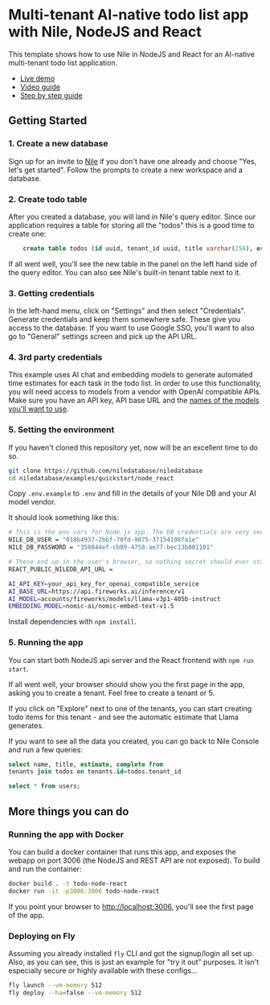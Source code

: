 # Multi-tenant AI-native todo list app with Nile, NodeJS and React

This template shows how to use Nile in NodeJS and React for an AI-native multi-tenant todo list application.

- [Live demo](https://demo-todo-node.fly.dev)
- [Video guide](https://youtu.be/6Lm3-YeLzks)
- [Step by step guide](https://thenile.dev/docs/getting-started/languages/node)

## Getting Started

### 1. Create a new database

Sign up for an invite to [Nile](https://thenile.dev) if you don't have one already and choose "Yes, let's get started". Follow the prompts to create a new workspace and a database.

### 2. Create todo table

After you created a database, you will land in Nile's query editor. Since our application requires a table for storing all the "todos" this is a good time to create one:

```sql
    create table todos (id uuid, tenant_id uuid, title varchar(256), estimate varchar(256), embedding vector(768), complete boolean);
```

If all went well, you'll see the new table in the panel on the left hand side of the query editor. You can also see Nile's built-in tenant table next to it.

### 3. Getting credentials

In the left-hand menu, click on "Settings" and then select "Credentials". Generate credentials and keep them somewhere safe. These give you access to the database.
If you want to use Google SSO, you'll want to also go to "General" settings screen and pick up the API URL.

### 4. 3rd party credentials

This example uses AI chat and embedding models to generate automated time estimates for each task in the todo list. In order to use this functionality, you will need access to models from a vendor with OpenAI compatible APIs. Make sure you have an API key, API base URL and the [names of the models you'll want to use](https://www.thenile.dev/docs/ai-embeddings/embedding_models).

### 5. Setting the environment

If you haven't cloned this repository yet, now will be an excellent time to do so.

```bash
git clone https://github.com/niledatabase/niledatabase
cd niledatabase/examples/quickstart/node_react
```

Copy `.env.example` to `.env` and fill in the details of your Nile DB and your AI model vendor.

It should look something like this:

```bash
# This is the env vars for Node.js app. The DB credentials are very secret, so make sure you keep this file safe
NILE_DB_USER = "018b4937-2bbf-70fd-9075-37154198fa1e"
NILE_DB_PASSWORD = "358844ef-cb09-4758-ae77-bec13b801101"

# These end up in the user's browser, so nothing secret should ever start with REACT_APP_...
REACT_PUBLIC_NILEDB_API_URL =

AI_API_KEY=your_api_key_for_openai_compatible_service
AI_BASE_URL=https://api.fireworks.ai/inference/v1
AI_MODEL=accounts/fireworks/models/llama-v3p1-405b-instruct
EMBEDDING_MODEL=nomic-ai/nomic-embed-text-v1.5
```

Install dependencies with `npm install`.

### 5. Running the app

You can start both NodeJS api server and the React frontend with `npm run start`.

If all went well, your browser should show you the first page in the app, asking you to create a tenant. Feel free to create a tenant or 5.

If you click on "Explore" next to one of the tenants, you can start creating todo items for this tenant - and see the automatic estimate that Llama generates.

If you want to see all the data you created, you can go back to Nile Console and run a few queries:

```sql
select name, title, estimate, complete from
tenants join todos on tenants.id=todos.tenant_id

select * from users;
```

## More things you can do

### Running the app with Docker

You can build a docker container that runs this app, and exposes the webapp on port 3006 (the NodeJS and REST API are not exposed). To build and run the container:

```bash
docker build . -t todo-node-react
docker run -it -p3006:3006 todo-node-react
```

If you point your browser to [http://localhost:3006](http://localhost:3006), you'll see the first page of the app.

### Deploying on Fly

Assuming you already installed `fly` CLI and got the signup/login all set up.
Also, as you can see, this is just an example for "try it out" purposes. It isn't especially secure or highly available with these configs...

```bash
fly launch --vm-memory 512
fly deploy --ha=false --vm-memory 512
```
